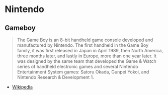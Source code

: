 # Nintendo

## Gameboy

> The Game Boy is an 8-bit handheld game console developed and manufactured by Nintendo.
> The first handheld in the Game Boy family, it was first released in Japan in April 1989,
> then North America, three months later, and lastly in Europe, more than one year later.
> It was designed by the same team that developed the Game & Watch series of handheld electronic games
> and several Nintendo Entertainment System games: Satoru Okada, Gunpei Yokoi, and Nintendo Research & Development 1.
- [Wikipedia](https://en.wikipedia.org/wiki/Game_Boy)
